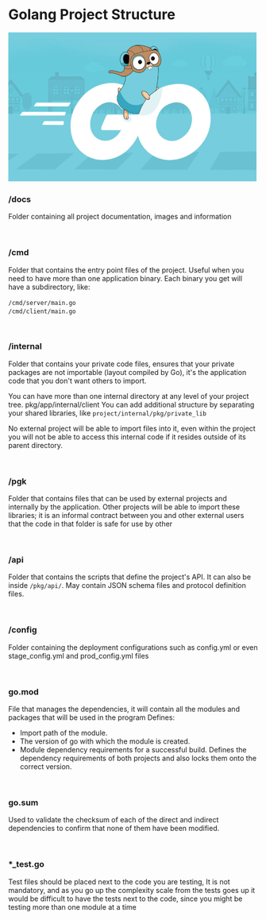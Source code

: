 <h1>Golang Project Structure</h1>



<img src="..\images\golang.jpg" alt="golang" width="500" height="300">


<br>


<h3>/docs</h3>
<p>
Folder containing all project documentation, images and information
</p>

<br>

<h3>/cmd</h3>
<p>Folder that contains the entry point files of the project.
Useful when you need to have more than one application binary. 
Each binary you get will have a subdirectory, like:

<code>/cmd/server/main.go</code><br>
<code>/cmd/client/main.go</code>
</p>

<br>

<h3>/internal</h3>
<p>
Folder that contains your private code files, ensures that your private packages are not importable (layout compiled by Go), it's the application code that you don't want others to import.

You can have more than one internal directory at any level of your project tree.
pkg/app/internal/client
You can add additional structure by separating your shared libraries, like <code>project/internal/pkg/private_lib</code>

No external project will be able to import files into it, even within the project you will not be able to access this internal code if it resides outside of its parent directory.
</p>

<br>

<h3>/pgk</h3>
<p>
Folder that contains files that can be used by external projects and internally by the application.
Other projects will be able to import these libraries; it is an informal contract between you and other external users that the code in that folder is safe for use by other
</p>

<br>

<h3>/api</h3>
<p>
Folder that contains the scripts that define the project's API.
It can also be inside <code>/pkg/api/</code>.
May contain JSON schema files and protocol definition files.
<p>

<br>

<h3>/config</h3>
<p>
Folder containing the deployment configurations such as config.yml or even stage_config.yml and prod_config.yml files
</p>

<br>

<h3>go.mod</h3>
<p>
File that manages the dependencies, it will contain all the modules and packages that will be used in the program
Defines:
<ul>
<li> Import path of the module. </li>
<li> The version of go with which the module is created. </li>
<li>Module dependency requirements for a successful build. Defines the dependency requirements of both projects and also locks them onto the correct version. </li>
</ul>


<br>

<h3>go.sum</h3>
<p>
Used to validate the checksum of each of the direct and indirect dependencies to confirm that none of them have been modified.
</p>

<br>

<h3>*_test.go</h3>
<p>
Test files should be placed next to the code you are testing, 
It is not mandatory, and as you go up the complexity scale from the tests goes up it would be difficult to have the tests next to the code, since you might be testing more than one module at a time
</p>
